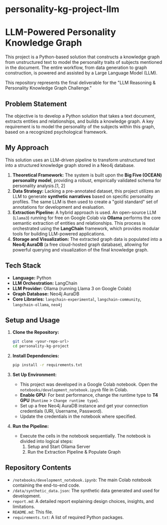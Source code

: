 # personality-kg-project-llm

# LLM-Powered Personality Knowledge Graph

This project is a Python-based solution that constructs a knowledge graph from unstructured text to model the personality traits of subjects mentioned in the document. The entire workflow, from data generation to graph construction, is powered and assisted by a Large Language Model (LLM).

This repository represents the final deliverable for the "LLM Reasoning & Personality Knowledge Graph Challenge."

## Problem Statement

The objective is to develop a Python solution that takes a text document, extracts entities and relationships, and builds a knowledge graph. A key requirement is to model the personality of the subjects within this graph, based on a recognized psychological framework.

## My Approach

This solution uses an LLM-driven pipeline to transform unstructured text into a structured knowledge graph stored in a Neo4j database.

1.  **Theoretical Framework:** The system is built upon the **Big Five (OCEAN) personality model**, providing a robust, empirically validated schema for personality analysis.[1, 2]
2.  **Data Strategy:** Lacking a pre-annotated dataset, this project utilizes an LLM to generate **synthetic narratives** based on specific personality profiles. The same LLM is then used to create a "gold standard" set of annotations for development and evaluation.
3.  **Extraction Pipeline:** A hybrid approach is used. An open-source LLM (`Llama3`) running for free on Google Colab via **Ollama** performs the core semantic extraction of entities and relationships. This process is orchestrated using the **LangChain** framework, which provides modular tools for building LLM-powered applications.
4.  **Storage and Visualization:** The extracted graph data is populated into a **Neo4j AuraDB** (a free cloud-hosted graph database), allowing for powerful querying and visualization of the final knowledge graph.

## Tech Stack

*   **Language:** Python
*   **LLM Orchestration:** LangChain
*   **LLM Provider:** Ollama (running Llama 3 on Google Colab)
*   **Graph Database:** Neo4j AuraDB
*   **Core Libraries:** `langchain-experimental`, `langchain-community`, `langchain-ollama`, `neo4j`

## Setup and Usage

1.  **Clone the Repository:**
    ```bash
    git clone <your-repo-url>
    cd personality-kg-project
    ```

2.  **Install Dependencies:**
    ```bash
    pip install -r requirements.txt
    ```

3.  **Set Up Environment:**
    *   This project was developed in a Google Colab notebook. Open the `notebooks/development_notebook.ipynb` file in Colab.
    *   **Enable GPU:** For best performance, change the runtime type to **T4 GPU** (`Runtime` > `Change runtime type`).
    *   Set up a free Neo4j AuraDB instance and get your connection credentials (URI, Username, Password).
    *   Update the credentials in the notebook where specified.

4.  **Run the Pipeline:**
    *   Execute the cells in the notebook sequentially. The notebook is divided into logical steps:
        1.  Setup and Start Ollama Server
        2.  Run the Extraction Pipeline & Populate Graph

## Repository Contents

*   `/notebooks/development_notebook.ipynb`: The main Colab notebook containing the end-to-end code.
*   `/data/synthetic_data.json`: The synthetic data generated and used for development.
*   `report.md`: A detailed report explaining design choices, insights, and limitations.
*   `README.md`: This file.
*   `requirements.txt`: A list of required Python packages.
